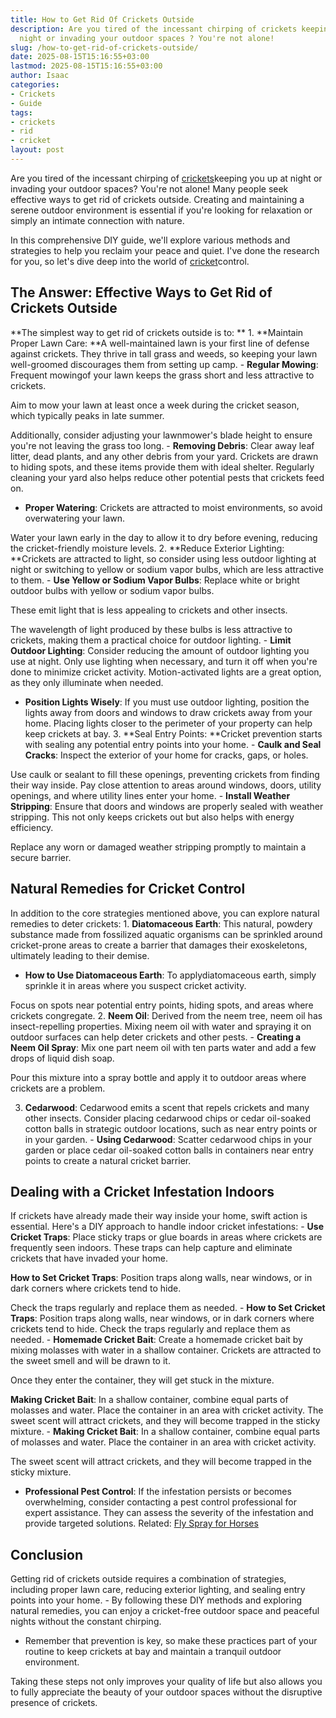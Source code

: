 ```yaml
---
title: How to Get Rid Of Crickets Outside
description: Are you tired of the incessant chirping of crickets keeping you up at
  night or invading your outdoor spaces ? You're not alone!
slug: /how-to-get-rid-of-crickets-outside/
date: 2025-08-15T15:16:55+03:00
lastmod: 2025-08-15T15:16:55+03:00
author: Isaac
categories:
- Crickets
- Guide
tags:
- crickets
- rid
- cricket
layout: post
---
```

Are you tired of the incessant chirping of [crickets](https://pestpolicy.com/are-crickets-decomposers/)keeping you up at night or invading your outdoor spaces? You're not alone! Many people seek effective ways to get rid of crickets outside. Creating and maintaining a serene outdoor environment is essential if you're looking for relaxation or simply an intimate connection with nature.

In this comprehensive DIY guide, we'll explore various methods and strategies to help you reclaim your peace and quiet. I've done the research for you, so let's dive deep into the world of [cricket](https://pestpolicy.com/are-crickets-good-or-bad/)control.

##  The Answer: Effective Ways to Get Rid of Crickets Outside

**The simplest way to get rid of crickets outside is to: ** 1. **Maintain Proper Lawn Care: **A well-maintained lawn is your first line of defense against crickets. They thrive in tall grass and weeds, so keeping your lawn well-groomed discourages them from setting up camp. - **Regular Mowing**: Frequent mowingof your lawn keeps the grass short and less attractive to crickets.

Aim to mow your lawn at least once a week during the cricket season, which typically peaks in late summer.

Additionally, consider adjusting your lawnmower's blade height to ensure you're not leaving the grass too long. - **Removing Debris**: Clear away leaf litter, dead plants, and any other debris from your yard. Crickets are drawn to hiding spots, and these items provide them with ideal shelter. Regularly cleaning your yard also helps reduce other potential pests that crickets feed on.

- **Proper Watering**: Crickets are attracted to moist environments, so avoid overwatering your lawn.

Water your lawn early in the day to allow it to dry before evening, reducing the cricket-friendly moisture levels. 2. **Reduce Exterior Lighting: **Crickets are attracted to light, so consider using less outdoor lighting at night or switching to yellow or sodium vapor bulbs, which are less attractive to them. - **Use Yellow or Sodium Vapor Bulbs**: Replace white or bright outdoor bulbs with yellow or sodium vapor bulbs.

These emit light that is less appealing to crickets and other insects.

The wavelength of light produced by these bulbs is less attractive to crickets, making them a practical choice for outdoor lighting. - **Limit Outdoor Lighting**: Consider reducing the amount of outdoor lighting you use at night. Only use lighting when necessary, and turn it off when you're done to minimize cricket activity. Motion-activated lights are a great option, as they only illuminate when needed.

- **Position Lights Wisely**: If you must use outdoor lighting, position the lights away from doors and windows to draw crickets away from your home. Placing lights closer to the perimeter of your property can help keep crickets at bay. 3. **Seal Entry Points: **Cricket prevention starts with sealing any potential entry points into your home. - **Caulk and Seal Cracks**: Inspect the exterior of your home for cracks, gaps, or holes.

Use caulk or sealant to fill these openings, preventing crickets from finding their way inside. Pay close attention to areas around windows, doors, utility openings, and where utility lines enter your home. - **Install Weather Stripping**: Ensure that doors and windows are properly sealed with weather stripping. This not only keeps crickets out but also helps with energy efficiency.

Replace any worn or damaged weather stripping promptly to maintain a secure barrier.

##  Natural Remedies for Cricket Control

In addition to the core strategies mentioned above, you can explore natural remedies to deter crickets: 1. **Diatomaceous Earth**: This natural, powdery substance made from fossilized aquatic organisms can be sprinkled around cricket-prone areas to create a barrier that damages their exoskeletons, ultimately leading to their demise.

- **How to Use Diatomaceous Earth**: To applydiatomaceous earth, simply sprinkle it in areas where you suspect cricket activity.

Focus on spots near potential entry points, hiding spots, and areas where crickets congregate. 2. **Neem Oil**: Derived from the neem tree, neem oil has insect-repelling properties. Mixing neem oil with water and spraying it on outdoor surfaces can help deter crickets and other pests. - **Creating a Neem Oil Spray**: Mix one part neem oil with ten parts water and add a few drops of liquid dish soap.

Pour this mixture into a spray bottle and apply it to outdoor areas where crickets are a problem.

3. **Cedarwood**: Cedarwood emits a scent that repels crickets and many other insects. Consider placing cedarwood chips or cedar oil-soaked cotton balls in strategic outdoor locations, such as near entry points or in your garden. - **Using Cedarwood**: Scatter cedarwood chips in your garden or place cedar oil-soaked cotton balls in containers near entry points to create a natural cricket barrier.

##  Dealing with a Cricket Infestation Indoors

If crickets have already made their way inside your home, swift action is essential. Here's a DIY approach to handle indoor cricket infestations: - **Use Cricket Traps**: Place sticky traps or glue boards in areas where crickets are frequently seen indoors. These traps can help capture and eliminate crickets that have invaded your home.

**How to Set Cricket Traps**: Position traps along walls, near windows, or in dark corners where crickets tend to hide.

Check the traps regularly and replace them as needed. - **How to Set Cricket Traps**: Position traps along walls, near windows, or in dark corners where crickets tend to hide. Check the traps regularly and replace them as needed. - **Homemade Cricket Bait**: Create a homemade cricket bait by mixing molasses with water in a shallow container. Crickets are attracted to the sweet smell and will be drawn to it.

Once they enter the container, they will get stuck in the mixture.

**Making Cricket Bait**: In a shallow container, combine equal parts of molasses and water. Place the container in an area with cricket activity. The sweet scent will attract crickets, and they will become trapped in the sticky mixture. - **Making Cricket Bait**: In a shallow container, combine equal parts of molasses and water. Place the container in an area with cricket activity.

The sweet scent will attract crickets, and they will become trapped in the sticky mixture.

- **Professional Pest Control**: If the infestation persists or becomes overwhelming, consider contacting a pest control professional for expert assistance. They can assess the severity of the infestation and provide targeted solutions. Related: [Fly Spray for Horses](https://pestpolicy.com/best-fly-spray-for-horses/)

##  Conclusion

Getting rid of crickets outside requires a combination of strategies, including proper lawn care, reducing exterior lighting, and sealing entry points into your home. - By following these DIY methods and exploring natural remedies, you can enjoy a cricket-free outdoor space and peaceful nights without the constant chirping.

- Remember that prevention is key, so make these practices part of your routine to keep crickets at bay and maintain a tranquil outdoor environment.

Taking these steps not only improves your quality of life but also allows you to fully appreciate the beauty of your outdoor spaces without the disruptive presence of crickets.
